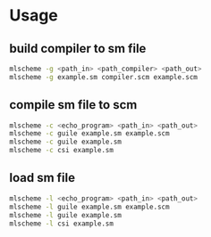 # Usage
## build compiler to sm file
```bash
mlscheme -g <path_in> <path_compiler> <path_out>
mlscheme -g example.sm compiler.scm example.scm
```

## compile sm file to scm
```bash
mlscheme -c <echo_program> <path_in> <path_out>
mlscheme -c guile example.sm example.scm
mlscheme -c guile example.sm
mlscheme -c csi example.sm
```

## load sm file
```bash
mlscheme -l <echo_program> <path_in> <path_out>
mlscheme -l guile example.sm example.scm
mlscheme -l guile example.sm
mlscheme -l csi example.sm
```
